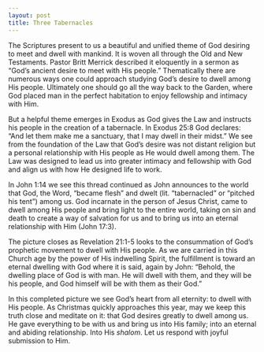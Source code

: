 ```yaml
---
layout: post
title: Three Tabernacles
---
```


The Scriptures present to us a beautiful and unified theme of God desiring to meet and dwell with mankind. It is woven all through the Old and New Testaments. Pastor Britt Merrick described it eloquently in a sermon as “God’s ancient desire to meet with His people.” Thematically there are numerous ways one could approach studying God’s desire to dwell among His people. Ultimately one should go all the way back to the Garden, where God placed man in the perfect habitation to enjoy fellowship and intimacy with Him.

But a helpful theme emerges in Exodus as God gives the Law and instructs his people in the creation of a tabernacle. In Exodus 25:8 God declares: “And let them make me a sanctuary, that I may dwell in their midst.” We see from the foundation of the Law that God’s desire was not distant religion but a personal relationship with His people as He would dwell among them. The Law was designed to lead us into greater intimacy and fellowship with God and align us with how He designed life to work.

In John 1:14 we see this thread continued as John announces to the world that God, the Word, “became flesh” and dwelt (lit. “tabernacled” or “pitched his tent”) among us. God incarnate in the person of Jesus Christ, came to dwell among His people and bring light to the entire world, taking on sin and death to create a way of salvation for us and to bring us into an eternal relationship with Him (John 17:3).

The picture closes as Revelation 21:1-5 looks to the consummation of God’s prophetic movement to dwell with His people. As we are carried in this Church age by the power of His indwelling Spirit, the fulfillment is toward an eternal dwelling with God where it is said, again by John: “Behold, the dwelling place of God is with man. He will dwell with them, and they will be his people, and God himself will be with them as their God.”

In this completed picture we see God’s heart from all eternity: to dwell with His people. As Christmas quickly approaches this year, may we keep this truth close and meditate on it: that God desires greatly to dwell among us. He gave everything to be with us and bring us into His family; into an eternal and abiding relationship. Into His _shalom_. Let us respond with joyful submission to Him.